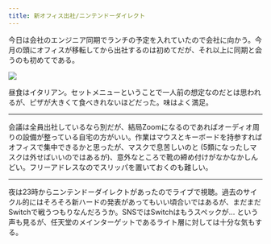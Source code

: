 ```yaml
---
title: 新オフィス出社/ニンテンドーダイレクト
---
```


今日は会社のエンジニア同期でランチの予定を入れていたので会社に向かう。今月の頭にオフィスが移転してから出社するのは初めてだが、それ以上に同期と会うのも初めてである。

![](https://photos.old.apkas.net/medium/202306/20230621-103528.webp)

昼食はイタリアン。セットメニューということで一人前の想定なのだとは思われるが、ピザが大きくて食べきれないほどだった。味はよく満足。

---

会議は全員出社しているなら別だが、結局Zoomになるのであればオーディオ周りの設備が整っている自宅の方がいい。作業はマウスとキーボードを持参すればオフィスで集中できるかと思ったが、マスクで息苦しいのと (5類になったしマスクは外せばいいのではあるが)、意外なところで靴の締め付けがなかなかしんどい。フリーアドレスなのでスリッパを置いておくのも難しい。

---

夜は23時からニンテンドーダイレクトがあったのでライブで視聴。過去のサイクル的にはそろそろ新ハードの発表があってもいい頃合いではあるが、まだまだSwitchで戦うつもりなんだろうか。SNSではSwitchはもうスペックが... という声も見るが、任天堂のメインターゲットであるライト層に対しては十分な気もする。
